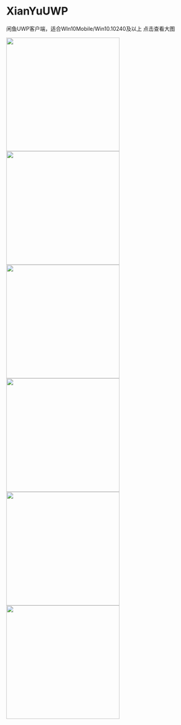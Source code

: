 # XianYuUWP
闲鱼UWP客户端，适合WIn10Mobile/Win10.10240及以上
点击查看大图

<a href="https://github.com/user-attachments/assets/f0311984-4466-4bc1-81ca-ad11fced043c" target="_blank">
  <img src="https://github.com/user-attachments/assets/f0311984-4466-4bc1-81ca-ad11fced043c" height="300" />
</a>

<a href="https://github.com/user-attachments/assets/629b0d96-dbe4-49ec-88ba-0fb6cbc2b3db" target="_blank">
  <img src="https://github.com/user-attachments/assets/629b0d96-dbe4-49ec-88ba-0fb6cbc2b3db" height="300" />
</a>

<a href="https://github.com/user-attachments/assets/05418fff-7f89-4781-9213-23ee9da12256" target="_blank">
  <img src="https://github.com/user-attachments/assets/05418fff-7f89-4781-9213-23ee9da12256" height="300" />
</a>

<a href="https://github.com/user-attachments/assets/cd022c38-eedb-4e32-918a-8c62be1a82a2" target="_blank">
  <img src="https://github.com/user-attachments/assets/cd022c38-eedb-4e32-918a-8c62be1a82a2" height="300" />
</a>

<a href="https://github.com/user-attachments/assets/892d8671-61bd-4ac5-a1f5-498ae1b802d3" target="_blank">
  <img src="https://github.com/user-attachments/assets/892d8671-61bd-4ac5-a1f5-498ae1b802d3" height="300" />
</a>

<a href="https://github.com/user-attachments/assets/5cdb1efb-4c58-4490-b757-65ee56186dc8" target="_blank">
  <img src="https://github.com/user-attachments/assets/5cdb1efb-4c58-4490-b757-65ee56186dc8" height="300" />
</a>
